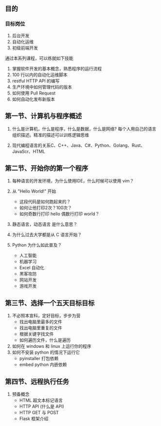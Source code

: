 ## 目的

### 目标岗位

1. 后台开发
1. 自动化运维
1. 初级前端开发

通过本系列课程，可以练就如下技能

1. 掌握软件开发的基本概念，熟悉程序的运行流程
1. 100 行以内的自动化运维脚本
1. restful HTTP API 的编写
1. 生产环境中如何管理代码的版本
1. 如何使用 Pull Request
1. 如何自动化发布新版本


## 第一节、计算机与程序概述
1. 什么是计算机，什么是程序，什么是数据，什么是网络?
  每个人用自己的语言组织描述。精准的描述可以训练逻辑思维

1. 现代编程语言的关系C、C++、Java、C#、Python、Golang、Rust、JavaScr、HTML

## 第二节、开始你的第一个程序
1. 每种语言的开发环境，为什么使用IDE，什么时候可以使用 vim？

1. 从 "Hello World!" 开始
	- 这段代码是如何跑起来的？
	- 如何让他打印2次？100次？
	- 如何奇数行打印 hello 偶数行打印 world？
1. 静态语言，动态语言 是什么意思？
1. 为什么过去大学都是从 C 语言开始？
1. Python 为什么如此普及？
	- 人工智能
	- 机器学习
	- Excel 自动化
	- 黑客攻防
	- 网站开发
	- 游戏开发

## 第三节、选择一个五天目标目标 

1. 不必照本宣科，定好目标，步步为营
	- 找出电脑里最多的文件
	- 找出电脑里重复的文件
	- 根据关键字找文件
	- 如何遍历文件，什么是遍历
1. 如何在 windows 和 linux 上运行你的程序
1. 如何不安装 python 的情况下运行它
	- pyinstaller 打包依赖
	- embed python 内嵌依赖


## 第四节、远程执行任务
1. 预备概念
	- HTML 超文本标记语言
	- HTTP API (什么是 API)
	- HTTP GET 与 POST
	- Flask 框架介绍
